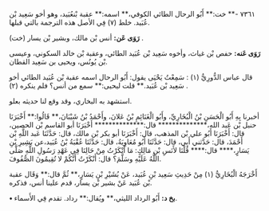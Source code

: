 ٧٣٦١ -** خت:** أَبُو الرحال الطائي الكوفي،** اسمه:** عقبة بْنعُبَيد، وهو أخو سَعِيد بْن عُبَيد. خلط (٧) فِي الأصل هذه الترجمة بالتي قبلها.

**رَوَى عَن:** أنس بْن مالك، وبشير بْن يسار (خت) .

**رَوَى عَنه:** حفص بْن غياث، وأخوه سَعِيد بْن عُبَيد الطائي، وعقبة بْن خالد السكوني، وعيسى بْن يُونُس، ويحيى بن سَعِيد القطان.

قال عباس الدُّورِيُّ (١) : سَمِعْتُ يَحْيَى يقول: أَبُو الرحال اسمه عقبة بْن عُبَيد الطائي أخو سَعِيد بْن عُبَيد.** قلت ليحيى:** سمع من أنس؟ فلم ينكره (٢) .

استشهد به البخاري، وقد وقع لنا حديثه بعلو.

أخبرنا بِهِ أَبُو الْحَسَنِ بْنُ الْبُخَارِيِّ، وأَبُو الْغَنَائِمِ بْنُ عَلانَ، وأَحْمَدُ بْنُ شَيْبَانَ،** قَالُوا:** أَخْبَرَنَا حنبل بْن عَبد الله،************** قال:************** أَخْبَرَنَا أبو القاسم بْن الحصين، قال: أَخْبَرَنَا أَبُو علي بْن المذهب، قال: أَخْبَرَنَا أبو بكر بْن مالك، قال: حَدَّثَنَا عَبد اللَّهِ بْن أَحْمَدَ، قال: حَدَّثني أَبِي، قال: حَدَّثَنَا أَبُو مُعَاوِيَةُ، قال: حَدَّثَنَا عُقْبَةُ بْنُ عُبَيد،عن بَشِيرِ بْنِ يَسَارٍ،**** قال:**** قُلْنَا لأَنَسِ بْنِ مَالِكٍ: مَا أَنْكَرْتُ مِنْ حَالِنَا فِي عَهْدِ رَسُولِ اللَّهِ صَلَّى اللَّهُ عَلَيْهِ وسَلَّمَ؟ قال: أَنْكَرْتُ أَنَّكُمْ لا تُقِيمُونَ الصُّفُوفَ.

أَخْرَجَهُ الْبُخَارِيُّ (١) مِنْ حَدِيثِ سَعِيد بْنِ عُبَيد، عَنْ بُشَيْرِ بْنِ يَسَارٍ،** ثُمَّ قال:** وَقَال عقبة بْن عُبَيد عَنْ بشير بْن يسار، قدم علينا أنس، فذكره.

**• بخ د:** أَبُو الرداد الليثي،** ويُقال:** رداد. تقدم فِي الأَسماء.